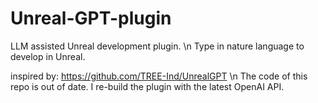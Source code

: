 # Unreal-GPT-plugin
LLM assisted Unreal development plugin. \n
Type in nature language to develop in Unreal.

inspired by: https://github.com/TREE-Ind/UnrealGPT \n
The code of this repo is out of date. I re-build the plugin with the latest OpenAI API.

